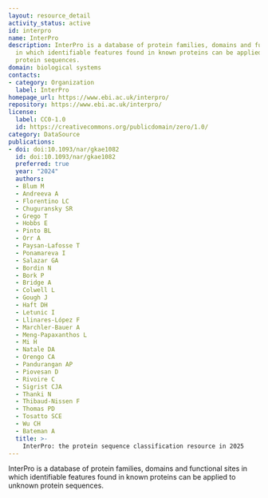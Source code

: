 ```yaml
---
layout: resource_detail
activity_status: active
id: interpro
name: InterPro
description: InterPro is a database of protein families, domains and functional sites
  in which identifiable features found in known proteins can be applied to unknown
  protein sequences.
domain: biological systems
contacts:
- category: Organization
  label: InterPro
homepage_url: https://www.ebi.ac.uk/interpro/
repository: https://www.ebi.ac.uk/interpro/
license:
  label: CC0-1.0
  id: https://creativecommons.org/publicdomain/zero/1.0/
category: DataSource
publications:
- doi: doi:10.1093/nar/gkae1082
  id: doi:10.1093/nar/gkae1082
  preferred: true
  year: "2024"
  authors:
  - Blum M
  - Andreeva A
  - Florentino LC
  - Chuguransky SR
  - Grego T
  - Hobbs E
  - Pinto BL
  - Orr A
  - Paysan-Lafosse T
  - Ponamareva I
  - Salazar GA
  - Bordin N
  - Bork P
  - Bridge A
  - Colwell L
  - Gough J
  - Haft DH
  - Letunic I
  - Llinares-López F
  - Marchler-Bauer A
  - Meng-Papaxanthos L
  - Mi H
  - Natale DA
  - Orengo CA
  - Pandurangan AP
  - Piovesan D
  - Rivoire C
  - Sigrist CJA
  - Thanki N
  - Thibaud-Nissen F
  - Thomas PD
  - Tosatto SCE
  - Wu CH
  - Bateman A
  title: >-
    InterPro: the protein sequence classification resource in 2025
---
```


InterPro is a database of protein families, domains and functional sites in which identifiable features found in known proteins can be applied to unknown protein sequences.
